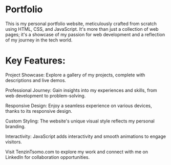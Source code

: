 # Portfolio
This is my personal portfolio website, meticulously crafted from scratch using HTML, CSS, and JavaScript. It's more than just a collection of web pages; it's a showcase of my passion for web development and a reflection of my journey in the tech world.

# Key Features:

Project Showcase: Explore a gallery of my projects, complete with descriptions and live demos.

Professional Journey: Gain insights into my experiences and skills, from web development to problem-solving.

Responsive Design: Enjoy a seamless experience on various devices, thanks to its responsive design.

Custom Styling: The website's unique visual style reflects my personal branding.

Interactivity: JavaScript adds interactivity and smooth animations to engage visitors.

Visit TenzinTsomo.com to explore my work and connect with me on LinkedIn for collaboration opportunities.
